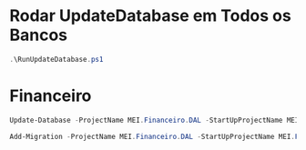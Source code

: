 # Rodar UpdateDatabase em Todos os Bancos

```PowerShell
.\RunUpdateDatabase.ps1
```
# Financeiro

```PowerShell
Update-Database -ProjectName MEI.Financeiro.DAL -StartUpProjectName MEI.Financeiro.API -ConfigurationTypeName MEI.Financeiro.DAL.Migrations.Configuration -Verbose
```

```PowerShell
Add-Migration -ProjectName MEI.Financeiro.DAL -StartUpProjectName MEI.Financeiro.API -ConfigurationTypeName MEI.Financeiro.DAL.Migrations.Configuration -Name MigrationName
```
